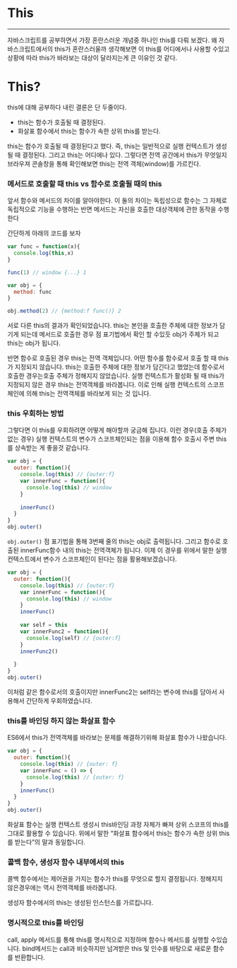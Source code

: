 # This

---

자바스크립트를 공부하면서 가장 혼란스러운 개념중 하나인 this를 다뤄 보겠다. 왜 자바스크립트에서의 this가 혼란스러울까 생각해보면 이 this를 어디에서나 사용할 수있고 상황에 따라 this가 바라보는 대상이 달라지는게 큰 이유인 것 같다.
# This?

this에 대해 공부하다 내린 결론은 단 두줄이다.

- this는 함수가 호출될 때 결정된다.
- 화살표 함수에서 this는 함수가 속한 상위 this를 받는다.

this는 함수가 호출될 때 결정된다고 했다. 즉, this는 일반적으로 실행 컨텍스트가 생성될 때 결정된다. 그리고 this는 어디에나 있다. 그렇다면 전역 공간에서 this가 무엇일지 브라우져 콘솔창을 통해 확인해보면 this는 전역 객체(window)를 가르킨다.

### 메서드로 호출할 때 this vs 함수로 호출될 때의 this

앞서 함수와 메서드의 차이를 알아야한다. 이 둘의 차이는 독립성으로 함수는 그 자체로 독립적으로 기능을 수행하는 반면 메서드는 자신을 호출한 대상객체에 관한 동작을 수행한다

간단하게 아래의 코드를 보자

```jsx
var func = function(x){
  console.log(this,x)
}

func(1) // window {...} 1

var obj = {
  method: func
}

obj.method(2) // {method:f func()} 2
```

서로 다른 this의 결과가 확인되었습니다. this는 본인을 호출한 주체에 대한 정보가 담기게 되는데 메서드로 호출한 경우 점 표기법에서 확인 할 수있듯 obj가 주체가 되고 this는 obj가 됩니다.

반면 함수로 호출된 경우 this는 전역 객체입니다. 어떤 함수를 함수로서 호출 할 때 this가 지정되지 않습니다. this는 호출한 주체에 대한 정보가 담긴다고 했었는데 함수로서 호출한 경우는호출 주체가 정해지지 않았습니다. 실행 컨텍스트가 활성화 될 때 this가 지정되지 않은 경우 this는 전역객체를 바라봅니다. 이로 인해 실행 컨텍스트의 스코프 체인에 의해 this는 전역객체를 바라보게 되는 것 입니다.

### this 우회하는 방법

그렇다면 이 this를 우회하려면 어떻게 해야할까 궁금해 집니다. 이런 경우(호출 주체가 없는 경우) 실행 컨텍스트의 변수가 스코프체인되는 점을 이용해 함수 호출시 주변 this를 상속받는 게 좋을것 같습니다.

```jsx
var obj = {
  outer: function(){
    console.log(this) // {outer:f}
    var innerFunc = function(){
      console.log(this) // window
    }
    
    innerFunc()
  }
}
obj.outer()
```

`obj.outer()` 점 표기법을 통해 3번째 줄의 this는 obj로 출력됩니다. 그리고 함수로 호출된 innerFunc함수 내의 this는 전역객체가 됩니다. 이제 이 경우를 위에서 말한 실행 컨텍스트에서 변수가 스코프체인이 된다는 점을 활용해보겠습니다.

```jsx
var obj = {
  outer: function(){
    console.log(this) // {outer:f}
    var innerFunc = function(){
      console.log(this) // window
    }
    innerFunc()
    
    var self = this
    var innerFunc2 = function(){
      console.log(self) // {outer:f}
    }
    innerFunc2()
    
  }
}
obj.outer()
```

이처럼 같은 함수로서의 호출이지만 innerFunc2는 self라는 변수에 this를 담아서 사용해서 간단하게 우회하였습니다.

### this를 바인딩 하지 않는 화살표 함수

ES6에서 this가 전역객체를 바라보는 문제를 해결하기위해 화살표 함수가 나왔습니다.

```jsx
var obj = {
  outer: function(){
    console.log(this) // {outer: f}
    var innerFunc = () => {
      console.log(this) // {outer: f}
    }
    innerFunc()
  }
}
obj.outer()
```

화살표 함수는 실행 컨텍스트 생성시 this바인딩 과정 자체가 빠져 상위 스코프의 this를 그대로 활용할 수 있습니다. 위에서 말한 “화살표 함수에서 this는 함수가 속한 상위 this를 받는다”의 말과 동일합니다.

### 콜백 함수, 생성자 함수 내부에서의 this

콜백 함수에서는 제어권을 가지는 함수가 this를 무엇으로 할지 결정됩니다. 정해지지 않은경우에는 역시 전역객체를 바라봅니다.

생성자 함수에서의 this는 생성된 인스턴스를 가르킵니다.

### 명시적으로 this를 바인딩

call, apply 메서드를 통해 this를 명시적으로 지정하며 함수나 메서드를 실행할 수있습니다.
bind메서드는 call과 비슷하지만 넘겨받은 this 및 인수를 바탕으로 새로운 함수를 반환합니다.